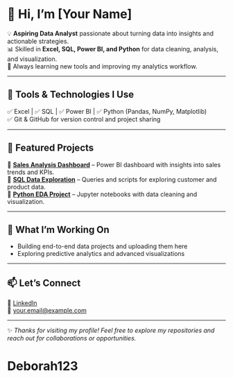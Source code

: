 # 👋 Hi, I’m [Your Name]

💡 **Aspiring Data Analyst** passionate about turning data into insights and actionable strategies.  
📊 Skilled in **Excel, SQL, Power BI, and Python** for data cleaning, analysis, and visualization.  
🚀 Always learning new tools and improving my analytics workflow.

---

## 🔧 Tools & Technologies I Use
✅ Excel | ✅ SQL | ✅ Power BI | ✅ Python (Pandas, NumPy, Matplotlib)  
✅ Git & GitHub for version control and project sharing

---

## 📌 Featured Projects
🌟 [**Sales Analysis Dashboard**](#) – Power BI dashboard with insights into sales trends and KPIs.  
🌟 [**SQL Data Exploration**](#) – Queries and scripts for exploring customer and product data.  
🌟 [**Python EDA Project**](#) – Jupyter notebooks with data cleaning and visualization.

---

## 🌱 What I’m Working On
- Building end-to-end data projects and uploading them here
- Exploring predictive analytics and advanced visualizations

---

## 📫 Let’s Connect
🔗 [LinkedIn](https://www.linkedin.com/in/your-linkedin/)  
📧 your.email@example.com

---

✨ *Thanks for visiting my profile! Feel free to explore my repositories and reach out for collaborations or opportunities.*
# Deborah123
